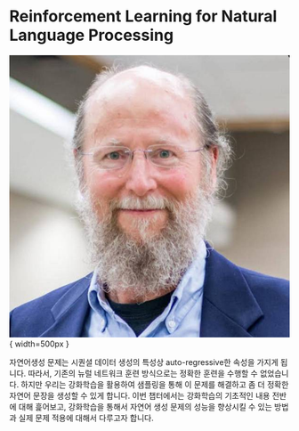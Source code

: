 # Reinforcement Learning for Natural Language Processing

![Richard S. Sutton: Professor at University of Alberta](../assets/12-00-01.jpeg){ width=500px }

자연어생성 문제는 시퀀셜 데이터 생성의 특성상 auto-regressive한 속성을 가지게 됩니다. 따라서, 기존의 뉴럴 네트워크 훈련 방식으로는 정확한 훈련을 수행할 수 없었습니다. 하지만 우리는 강화학습을 활용하여 샘플링을 통해 이 문제를 해결하고 좀 더 정확한 자연어 문장을 생성할 수 있게 합니다. 이번 챕터에서는 강화학습의 기초적인 내용 전반에 대해 흝어보고, 강화학습을 통해서 자연어 생성 문제의 성능을 향상시킬 수 있는 방법과 실제 문제 적용에 대해서 다루고자 합니다.
